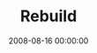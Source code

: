 ---
layout: series
series: "Rebuild"
permalink: "/rebuild/"
title: "Rebuild"
date: 2008-08-16 00:00:00
endDate: 2008-08-31 00:00:00
description: "We're each uniquely wired to see things that are broken and to want to fix them. But vision alone isn't enough. We need a plan. We need to undertake both the mess and beauty of follow-through. In August, we're going to learn more about this by looking at the story of Nehemiah and how one man engaged with his fallen city and began a restoration."
src: "http://s3.amazonaws.com/crossroads-media/images/Rebuild_90x90.jpg"
---